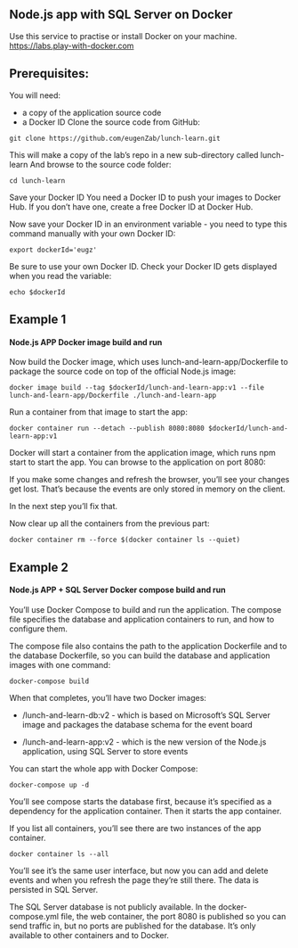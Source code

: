 ## Node.js app with SQL Server on Docker
Use this service to practise or install Docker on your machine.
https://labs.play-with-docker.com

## Prerequisites:

You will need:

- a copy of the application source code
- a Docker ID
Clone the source code from GitHub:

```git 
git clone https://github.com/eugenZab/lunch-learn.git
```

This will make a copy of the lab’s repo in a new sub-directory called lunch-learn
And browse to the source code folder:

```shell
cd lunch-learn
```

Save your Docker ID
You need a Docker ID to push your images to Docker Hub. If you don’t have one, create a free Docker ID at Docker Hub.

Now save your Docker ID in an environment variable - you need to type this command manually with your own Docker ID:

```shell
export dockerId='eugz'
```

Be sure to use your own Docker ID.
Check your Docker ID gets displayed when you read the variable:

```shell
echo $dockerId
```

## Example 1
#### Node.js APP Docker image build and run

Now build the Docker image, which uses lunch-and-learn-app/Dockerfile to package the source code on top of the official Node.js image:
```shell
docker image build --tag $dockerId/lunch-and-learn-app:v1 --file lunch-and-learn-app/Dockerfile ./lunch-and-learn-app
```
Run a container from that image to start the app:
```shell
docker container run --detach --publish 8080:8080 $dockerId/lunch-and-learn-app:v1
```
Docker will start a container from the application image, which runs npm start to start the app. You can browse to the application on port 8080:

If you make some changes and refresh the browser, you’ll see your changes get lost. That’s because the events are only stored in memory on the client.

In the next step you’ll fix that.

Now clear up all the containers from the previous part:
```shell
docker container rm --force $(docker container ls --quiet)
```

## Example 2
#### Node.js APP + SQL Server Docker compose build and run

You’ll use Docker Compose to build and run the application. The compose file specifies the database and application containers to run, and how to configure them.

The compose file also contains the path to the application Dockerfile and to the database Dockerfile, so you can build the database and application images with one command:

```shell
docker-compose build
```
When that completes, you’ll have two Docker images:

- <your-docker-id>/lunch-and-learn-db:v2 - which is based on Microsoft’s SQL Server image and packages the database schema for the event board

- <your-docker-id>/lunch-and-learn-app:v2 - which is the new version of the Node.js application, using SQL Server to store events

You can start the whole app with Docker Compose:
```shell
docker-compose up -d
```
You’ll see compose starts the database first, because it’s specified as a dependency for the application container. Then it starts the app container.

If you list all containers, you’ll see there are two instances of the app container.
```shell
docker container ls --all
```

You’ll see it’s the same user interface, but now you can add and delete events and when you refresh the page they’re still there. The data is persisted in SQL Server.

The SQL Server database is not publicly available. In the docker-compose.yml file, the web container, the port 8080 is published so you can send traffic in, but no ports are published for the database. It’s only available to other containers and to Docker.
